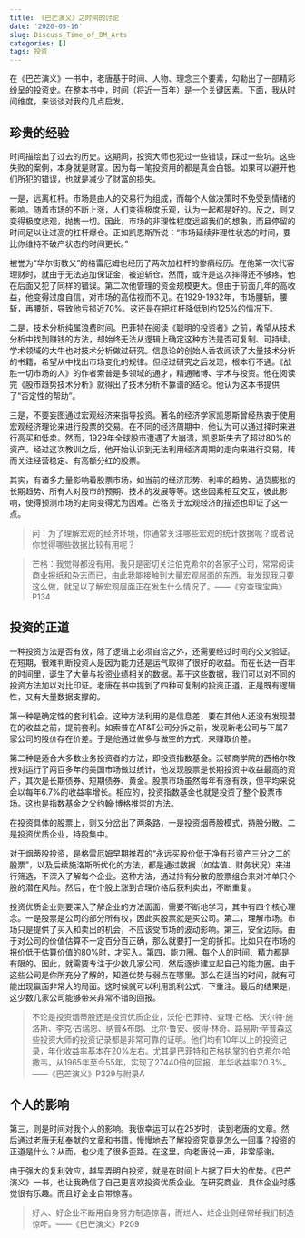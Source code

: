```yaml
---
title: 《巴芒演义》之时间的讨论
date: '2020-05-16'
slug: Discuss_Time_of_BM_Arts
categories: []
tags: 投资
---
```


在《巴芒演义》一书中，老唐基于时间、人物、理念三个要素，勾勒出了一部精彩纷呈的投资史。在整本书中，时间（将近一百年）是一个关键因素。下面，我从时间维度，来谈谈对我的几点启发。

## 珍贵的经验

时间描绘出了过去的历史。这期间，投资大师也犯过一些错误，踩过一些坑。这些失败的案例，本身就是财富。因为每一笔投资用的都是真金白银。如果可以避开他们所犯的错误，也就是减少了财富的损失。

一是，远离杠杆。市场是由人的交易行为组成，而每个人做决策时不免受到情绪的影响。随着市场的不断上涨，人们变得极度乐观，认为一起都是好的。反之，则又变得极度悲观，抛售一切。因此，市场的非理性程度远超我们的想象，而且停留的时间足以让过高的杠杆爆仓。正如凯恩斯所说：“市场延续非理性状态的时间，要比你维持不破产状态的时间更长。”

被誉为“华尔街教父”的格雷厄姆也经历了两次加杠杆的惨痛经历。在他第一次代客理财时，就由于无法追加保证金，被迫斩仓。然而，或许是这次摔得还不够疼，他在后面又犯了同样的错误。第二次他管理的资金规模更大。但由于前面几年的高收益，他变得过度自信，对市场的高估视而不见。在1929-1932年，市场腰斩，腰斩，再腰斩，导致他亏损近70%。这还是在把杠杆降低到约125%的情况下。

二是，技术分析纯属浪费时间。巴菲特在阅读《聪明的投资者》之前，希望从技术分析中找到赚钱的方法，却始终无法从逻辑上确定这种方法是否可复制、可持续。学术领域的大牛也对技术分析做过研究。信息论的创始人香农阅读了大量技术分析的书籍，希望从中找出市场变化的规律。但经过研究之后发现，根本行不通。《战胜一切市场的人》的作者索普是多领域的通才，精通赌博、学术与投资。他在阅读完《股市趋势技术分析》就得出了技术分析不靠谱的结论。他认为这本书提供了“否定性的帮助”。

三是，不要妄图通过宏观经济来指导投资。著名的经济学家凯恩斯曾经热衷于使用宏观经济理论来进行股票的交易。在不同的经济周期中，他认为可以通过择时来进行高买和低卖。然而，1929年全球股市遭遇了大崩溃，凯恩斯失去了超过80%的资产。经过这次教训之后，他开始认识到无法利用经济周期的走向来进行交易，转而关注经营稳定、有高额分红的股票。

其实，有诸多力量影响着股票市场，如当前的经济形势、利率的趋势、通货膨胀的长期趋势、所有人对股市的预期、技术的发展等等。这些因素相互交互，彼此影响，使得预测市场的走向变得尤为困难。芒格关于宏观经济的描述也印证了这一点。

>问：为了理解宏观的经济环境，你通常关注哪些宏观的统计数据呢？或者说你觉得哪些数据比较有用呢？

>芒格：我觉得都没有用。我只是密切关注伯克希尔的各家子公司，常常阅读商业报纸和杂志而已，由此我能接触到大量宏观层面的东西。我发现我只要这么做，就足以了解宏观层面正在发生什么情况了。——《穷查理宝典》P134

## 投资的正道

一种投资方法是否有效，除了逻辑上必须自洽之外，还需要经过时间的交叉验证。在短期，很难判断投资人是因为能力还是运气取得了很好的收益。而在长达一百年的时间里，诞生了大量与投资业绩相关的数据。基于这些数据，我们可以对不同的投资方法加以对比印证。老唐在书中提到了四种可复制的投资正道，正是既有逻辑性，又有大量数据支撑的。

第一种是确定性的套利机会。这种方法利用的是信息差，要在其他人还没有发现潜在的收益之前，提前套利。如索普在AT&T公司分拆之前，发现新老公司与下属7家公司的股价存在价差。于是他通过做多与做空的方式，来赚取价差。

第二种是适合大多数业务投资者的方法，即投资指数基金。沃顿商学院的西格尔教授对运行了两百多年的美国市场做过统计，他发现股票是长期投资中收益最高的资产，其次是长期债券、短期债券、黄金。股票市场虽然每年有涨有跌，但平均来说会以每年6.7%的收益率增长。相应的，投资指数基金也就是投资了整个股票市场。这也是指数基金之父约翰·博格推崇的方法。

在投资具体的股票上，则又分岔出了两条路，一是投资烟蒂股模式，持股分散。二是投资优质企业，持股集中。

对于烟蒂股投资，是格雷厄姆早期推荐的“永远买股价低于净有形资产三分之二的股票”，以及后续施洛斯所优化的方法，都是通过数据（如估值、财务状况）来进行筛选，不深入了解每个企业。这种方法，通过持有分散的股票组合来对冲单只个股的潜在风险。然后，在个股上涨到合理价格后获利卖出，不断重复。

投资优质企业则要深入了解企业的方法面面，需要不断地学习，其中有四个核心理念。一是股票是公司的部分所有权，因此买股票就是买公司。第二，理解市场。市场只是提供了买入和卖出的机会，不应该受市场的波动影响。第三，安全边际。由于对公司的价值估算不一定百分百正确，那么就要打一定的折扣。比如只在市场的报价低于估算价值的80%时，才买入。第四，能力圈。每个人的时间、精力都是有限的。因此，就需要专注于少数几家公司，然后逐步建立起自己的能力圈。由于这些公司是你所充分了解的，知道优势与弱点在哪里。那么在适当的时间，就有可能出现赢面非常大的局面。这时候就可以利用凯利公式，下重注。最后的结果是，这少数几家公司能够带来非常不错的回报。

>不论是投资烟蒂股还是投资优质企业，沃伦·巴菲特、查理·芒格、沃尔特·施洛斯、李克·古瑞恩、纳普&布朗、比尔·鲁安、彼得·林奇、路易斯·辛普森这些投资大师的投资记录都是非常可靠的证明。他们均有10年以上的投资记录，年化收益率基本在20%左右。尤其是巴菲特和芒格执掌的伯克希尔·哈撒韦，从1965年至今55年，实现了27440倍的回报，年华收益率20.3%。——《巴芒演义》P329与附录A

## 个人的影响

第三，则是时间对我个人的影响。我很幸运可以在25岁时，读到老唐的文章。然后通过老唐无私奉献的文章和书籍，慢慢地去了解投资究竟是怎么一回事？投资的正道是什么？从而，也少走了很多歪路。在这里，向老唐说一声，非常感谢。

由于强大的复利效应，越早弄明白投资，就是在时间上占据了巨大的优势。《巴芒演义》一书，也让我确信了自己更喜欢投资优质企业。在研究商业、具体企业时感觉很有乐趣。而且好企业自带惊喜。

>好人、好企业不断用自身努力制造惊喜，而烂人、烂企业则经常给我们制造惊吓。——《巴芒演义》P209
